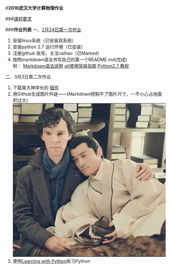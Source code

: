 #**2016武汉大学计算物理作业**

###[课程要求](https://github.com/caihao/computational_physics_whu/blob/master/README.md)

###**作业列表**
一、[2月24日第一次作业](https://github.com/caihao/computational_physics_whu/blob/master/Exercises.md)

1. 安装linux系统（已安装双系统）<br/>
2. 安装python 2.7 运行环境（已安装）<br/>
3. 注册github 账号，关注caihao（已Marked）<br/>
4. 按照markdown语法书写自己的第一个README.md(完成)<br/>
   附：
   [Markdown语法说明](http://www.appinn.com/markdown/#p)
   [git使用简易指南](http://www.bootcss.com/p/git-guide/)
   [Python2.7 教程](http://www.liaoxuefeng.com/wiki/001374738125095c955c1e6d8bb493182103fac9270762a000)

二、3月3日第二次作业

1. 下载某大神学长的  [插件](https://github.com/Ron89/thesaurus_query.vim)<br/>
2. 用Github生成图片外链——(Markdown控制不了图片尺寸，一不小心占地面积过大)
   ![迷の卷福](https://raw.githubusercontent.com/luokaifa-whu/computationalphysics_N2014301580293/master/QQ.20160308141916.png)
3. 使用[Learning with Python](http://interactivepython.org/runestone/static/thinkcspy/index.html)练习Python
